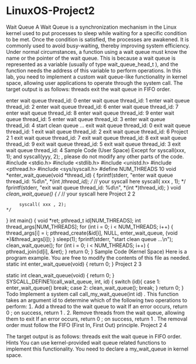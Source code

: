 # LinuxOS-Project2
Wait Queue
A Wait Queue is a synchronization mechanism in the Linux kernel used to put processes to sleep while waiting for a specific condition to be met. Once the condition is satisfied, the processes are awakened. It is commonly used to avoid busy-waiting, thereby improving system efficiency.
Under normal circumstances, a function using a wait queue must know the name or the pointer of the wait queue. This is because a wait queue is represented as a variable (usually of type wait_queue_head_t ), and the function needs the address of this variable to perform operations.
In this lab, you need to implement a custom wait queue-like functionality in kernel space, allowing user applications to operate through the system call.
The target output is as follows: threads exit the wait queue in FIFO order.
 
enter wait queue thread_id: 0
enter wait queue thread_id: 1
enter wait queue thread_id: 2
enter wait queue thread_id: 6
enter wait queue thread_id: 7
enter wait queue thread_id: 8
enter wait queue thread_id: 9
enter wait queue thread_id: 5
enter wait queue thread_id: 3
enter wait queue thread_id: 4
start clean queue ...
exit wait queue thread_id: 0
exit wait queue thread_id: 1
exit wait queue thread_id: 2
exit wait queue thread_id: 6
Project 2
1
 exit wait queue thread_id: 7
exit wait queue thread_id: 8
exit wait queue thread_id: 9
exit wait queue thread_id: 5
exit wait queue thread_id: 3
exit wait queue thread_id: 4
Sample Code (User Space)
Except for syscall(xxx, 1); and syscall(yyy, 2); , please do not modify any other parts of the code.
   #include <stdio.h>
#include <stdlib.h>
#include <unistd.h>
#include <pthread.h>
#include <sys/syscall.h>
#define NUM_THREADS 10
void *enter_wait_queue(void *thread_id)
{
    fprintf(stderr, "enter wait queue thread_id: %d\n",
        *(int *)thread_id);
    /*
        // your syscall here
        syscall( xxx , 1);
*/
    fprintf(stderr, "exit wait queue thread_id: %d\n",
        *(int *)thread_id);
}
void *clean_wait_queue()
{
    /*
        // your syscall here
Project 2
2

         syscall( xxx , 2);
    */
}
int main() {
    void *ret;
    pthread_t id[NUM_THREADS];
    int thread_args[NUM_THREADS];
    for (int i = 0; i < NUM_THREADS; i++)
    {
        thread_args[i] = i;
        pthread_create(&id[i], NULL, enter_wait_queue,
            (void *)&thread_args[i]);
}
    sleep(1);
    fprintf(stderr,  "start clean queue ...\n");
    clean_wait_queue();
    for (int i = 0; i < NUM_THREADS; i++)
    {
        pthread_join(id[i], &ret);
    }
return 0; }
Sample Code (Kernel Space)
Here is a program example. You are free to modify the contents of this file as needed.
 static int enter_wait_queue(void)
{
return 0; }
Project 2
3

 static int clean_wait_queue(void)
{
return 0; }
SYSCALL_DEFINE1(call_wait_queue, int, id)
{
    switch (id){
        case 1:
            enter_wait_queue()
            break;
        case 2:
            clean_wait_queue();
break; }
return 0; }
Todo
Implement a system call call_my_wait_queue(int id) . This function takes an argument
id to determine which of the following two operations to perform:
 Add a thread to the wait queue to wait
If an error occurs, return 0 ; on success, return 1 .
 Remove threads from the wait queue, allowing them to exit
If an error occurs, return 0 ; on success, return 1 . The removal order must follow the
FIFO First In, First Out) principle.
  Project 2
4

The target output is as follows: threads exit the wait queue in FIFO order.
Hints
You can use kernel-provided wait queue related functions to implement this functionality.
You need to declare a my_wait_queue in kernel space.

